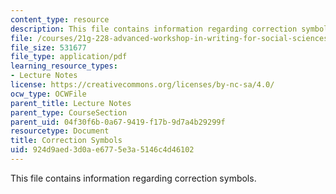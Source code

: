 ```yaml
---
content_type: resource
description: This file contains information regarding correction symbols.
file: /courses/21g-228-advanced-workshop-in-writing-for-social-sciences-and-architecture-els-spring-2007/924d9aed3d0ae6775e3a5146c4d46102_MIT21G.228S07_corrections.pdf
file_size: 531677
file_type: application/pdf
learning_resource_types:
- Lecture Notes
license: https://creativecommons.org/licenses/by-nc-sa/4.0/
ocw_type: OCWFile
parent_title: Lecture Notes
parent_type: CourseSection
parent_uid: 04f30f6b-0a67-9419-f17b-9d7a4b29299f
resourcetype: Document
title: Correction Symbols
uid: 924d9aed-3d0a-e677-5e3a-5146c4d46102
---
```

This file contains information regarding correction symbols.